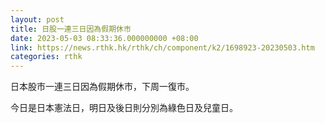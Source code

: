 ```yaml
---
layout: post
title: 日股一連三日因為假期休市
date: 2023-05-03 08:33:36.000000000 +08:00
link: https://news.rthk.hk/rthk/ch/component/k2/1698923-20230503.htm
categories: rthk
---
```


日本股市一連三日因為假期休市，下周一復市。

今日是日本憲法日，明日及後日則分別為綠色日及兒童日。
